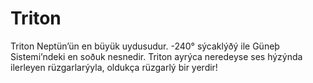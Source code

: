 # Triton

Triton Neptün’ün en büyük uydusudur. -240° sýcaklýðý ile Güneþ Sistemi’ndeki en
soðuk nesnedir. Triton ayrýca neredeyse ses hýzýnda ilerleyen rüzgarlarýyla,
oldukça rüzgarlý bir yerdir!
